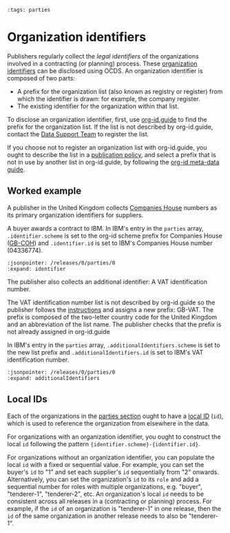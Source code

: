 ```{workedexample} Organization identifiers
:tags: parties
```

# Organization identifiers

Publishers regularly collect the *legal identifiers* of the organizations involved in a contracting (or planning) process. These [organization identifiers](../../schema/identifiers.md#organization-identifiers) can be disclosed using OCDS. An organization identifier is composed of two parts:

* A prefix for the organization list (also known as registry or register) from which the identifier is drawn: for example, the company register.
* The existing identifier for the organization within that list.

To disclose an organization identifier, first, use [org-id.guide](http://org-id.guide) to find the prefix for the organization list. If the list is not described by org-id.guide, contact the [Data Support Team](../../support/index) to register the list.

If you choose not to register an organization list with org-id.guide, you ought to describe the list in a [publication policy](../publish.md#finalize-your-publication-policy), and select a prefix that is not in use by another list in org-id.guide, by following the [org-id meta-data guide](http://docs.org-id.guide/en/latest/metadata/#assigning-a-code).

## Worked example

A publisher in the United Kingdom collects [Companies House](https://www.gov.uk/government/organisations/companies-house) numbers as its primary organization identifiers for suppliers.

A buyer awards a contract to IBM. In IBM's entry in the `parties` array, `.identifier.scheme` is set to the org-id scheme prefix for Companies House ([GB-COH](http://org-id.guide/list/GB-COH)) and `.identifier.id` is set to IBM's Companies House number (04336774).

```{jsoninclude} ../../examples/organizations/identifiers.json
:jsonpointer: /releases/0/parties/0
:expand: identifier
```

The publisher also collects an additional identifier: A VAT identification number.

The VAT identification number list is not described by org-id.guide so the publisher follows the [instructions](http://docs.org-id.guide/en/latest/metadata/#assigning-a-code) and assigns a new prefix: GB-VAT. The prefix is composed of the two-letter country code for the United Kingdom and an abbreviation of the list name. The publisher checks that the prefix is not already assigned in org-id.guide

In IBM's entry in the `parties` array, `.additionalIdentifiers.scheme` is set to the new list prefix and `.additionalIdentifiers.id` is set to IBM's VAT identification number.

```{jsoninclude} ../../examples/organizations/identifiers.json
:jsonpointer: /releases/0/parties/0
:expand: additionalIdentifiers
```

## Local IDs

Each of the organizations in the [parties section](../../schema/reference.md#parties) ought to have a [local ID](../../schema/identifiers.md#local-organization-ids) (`id`), which is used to reference the organization from elsewhere in the data.

For organizations with an organization identifier, you ought to construct the local `id` following the pattern `{identifier.scheme}-{identifier.id}`.

For organizations without an organization identifier, you can populate the local `id` with a fixed or sequential value. For example, you can set the buyer's `id` to "1" and set each supplier's `id` sequentially from "2" onwards. Alternatively, you can set the organization's `id` to its `role` and add a sequential number for roles with multiple organizations, e.g. "buyer", "tenderer-1", "tenderer-2", etc. An organization's local `id` needs to be consistent across all releases in a (contracting or planning) process. For example, if the `id` of an organization is "tenderer-1" in one release, then the `id` of the same organization in another release needs to also be "tenderer-1".
